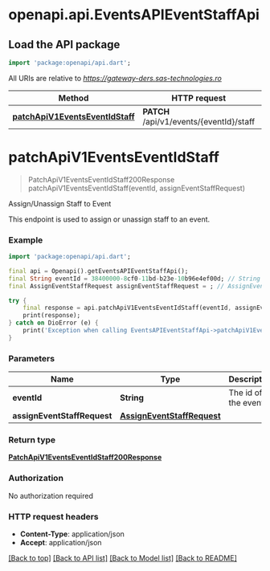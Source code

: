 # openapi.api.EventsAPIEventStaffApi

## Load the API package
```dart
import 'package:openapi/api.dart';
```

All URIs are relative to *https://gateway-ders.sas-technologies.ro*

Method | HTTP request | Description
------------- | ------------- | -------------
[**patchApiV1EventsEventIdStaff**](EventsAPIEventStaffApi.md#patchapiv1eventseventidstaff) | **PATCH** /api/v1/events/{eventId}/staff | Assign/Unassign Staff to Event


# **patchApiV1EventsEventIdStaff**
> PatchApiV1EventsEventIdStaff200Response patchApiV1EventsEventIdStaff(eventId, assignEventStaffRequest)

Assign/Unassign Staff to Event

This endpoint is used to assign or unassign staff to an event.

### Example
```dart
import 'package:openapi/api.dart';

final api = Openapi().getEventsAPIEventStaffApi();
final String eventId = 38400000-8cf0-11bd-b23e-10b96e4ef00d; // String | The id of the event
final AssignEventStaffRequest assignEventStaffRequest = ; // AssignEventStaffRequest | 

try {
    final response = api.patchApiV1EventsEventIdStaff(eventId, assignEventStaffRequest);
    print(response);
} catch on DioError (e) {
    print('Exception when calling EventsAPIEventStaffApi->patchApiV1EventsEventIdStaff: $e\n');
}
```

### Parameters

Name | Type | Description  | Notes
------------- | ------------- | ------------- | -------------
 **eventId** | **String**| The id of the event | 
 **assignEventStaffRequest** | [**AssignEventStaffRequest**](AssignEventStaffRequest.md)|  | [optional] 

### Return type

[**PatchApiV1EventsEventIdStaff200Response**](PatchApiV1EventsEventIdStaff200Response.md)

### Authorization

No authorization required

### HTTP request headers

 - **Content-Type**: application/json
 - **Accept**: application/json

[[Back to top]](#) [[Back to API list]](../README.md#documentation-for-api-endpoints) [[Back to Model list]](../README.md#documentation-for-models) [[Back to README]](../README.md)

